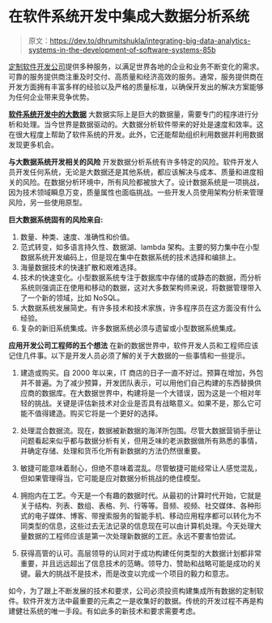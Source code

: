 # 在软件系统开发中集成大数据分析系统

> 原文：<https://dev.to/dhrumitshukla/integrating-big-data-analytics-systems-in-the-development-of-software-systems-85b>

[定制软件开发公司](https://www.tatvasoft.com/)提供多种服务，以满足世界各地的企业和业务不断变化的需求。可靠的服务提供商注重及时交付、高质量和经济高效的服务。通常，服务提供商在开发方面拥有丰富多样的经验以及严格的质量标准，以确保开发出的解决方案能够为任何企业带来竞争优势。

**[软件系统开发中的大数据](http://www.itproportal.com/features/big-data-analytics-is-a-great-help-in-boosting-the-software-development-project/)**
大数据实际上是巨大的数据量，需要专门的程序进行分析和处理。当今世界是数据驱动的。大数据分析软件带来的好处是速度和效率。这在很大程度上帮助了软件系统的开发。此外，它还能帮助组织利用数据并利用数据发现更多机会。

**与大数据系统开发相关的风险**
开发数据分析系统有许多特定的风险。软件开发人员开发任何系统，无论是大数据还是其他系统，都应该解决与成本、质量和进度相关的风险。在数据分析环境中，所有风险都被放大了。设计数据系统是一项挑战，因为技术领域瞬息万变，质量属性也面临挑战。一些开发人员使用架构分析来管理风险，另一些使用原型。

**巨大数据系统固有的风险来自:**

1.  数量、种类、速度、准确性和价值。
2.  范式转变，如多语言持久性、数据湖、lambda 架构。主要的努力集中在小型数据系统开发编码上，但是现在集中在数据系统的技术选择和编排上。
3.  海量数据技术的快速扩散和艰难选择。
4.  技术的快速变化。小型数据系统专注于数据库中存储的或静态的数据，而分析系统则强调正在使用和移动的数据，这对大多数架构师来说，将数据管理带入了一个新的领域，比如 NoSQL。
5.  大数据系统发展简史。有许多技术和技术家族，许多程序员在这方面没有什么经验。
6.  复杂的新旧系统集成。许多数据系统必须与遗留或小型数据系统集成。

**应用开发公司工程师的五个想法**
在新的数据世界中，软件开发人员和工程师应该记住几件事。以下是开发人员必须了解的关于大数据的一些事情和一些提示。

1.  建造或购买。自 2000 年以来，IT 商店的日子一直不好过。预算在增加，外包并不普遍。为了减少预算，开发团队表示，可以用他们自己构建的东西替换供应商的数据库。在大数据世界中，构建将是一个大错误，因为这是一个相对年轻的挑战。关键是评估新技术对企业是否具有战略意义。如果不是，那么它可能不值得建造。购买它将是一个更好的选择。

2.  处理混合数据流。现在，数据被新数据的海洋所包围。尽管大数据营销手册让问题看起来似乎都与数据分析有关，但用乏味的老派数据做所有熟悉的事情，并确定存储、处理和货币化所有新数据的方法仍然很重要。

3.  敏捷可能意味着耐心，但绝不意味着混乱。尽管敏捷可能经常让人感觉混乱，但如果管理得当，它可能是应对数据分析挑战的绝佳模型。

4.  拥抱内在工艺。今天是一个有趣的数据时代。从最初的计算时代开始，它就是关于结构、列表、数组、表格、列、行等等。音频、视频、社交媒体、各种形式的电子媒体、博客、带搜索服务的智能手机、移动应用程序都可以转化为不同类型的信息，这些过去无法记录的信息现在可以由计算机处理。今天处理大量数据的工程师应该是第一次处理新数据的工匠。永远不要害怕尝试。

5.  获得高管的认可。高层领导的认同对于成功构建任何类型的大数据计划都非常重要，并且远远超出了信息技术的范畴。领导力、赞助和战略可能是成功的关键。最大的挑战不是技术，而是改变以完成一个项目的毅力和意志。

如今，为了跟上不断发展的技术和要求，公司必须投资构建集成所有数据的定制软件。软件开发方法中最重要的元素之一是收集好的数据。传统的开发过程不再是构建健壮系统的唯一手段。有如此多的新技术和要求需要考虑。